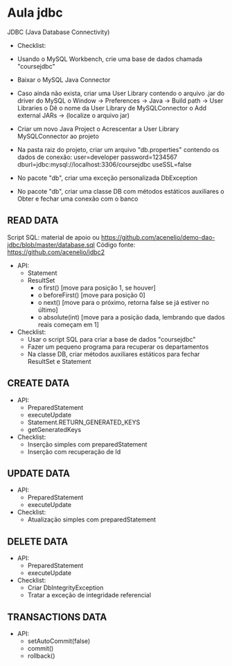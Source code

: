 # Aula jdbc

JDBC (Java Database Connectivity)

- Checklist:

- Usando o MySQL Workbench, crie uma base de dados chamada "coursejdbc"
- Baixar o MySQL Java Connector
- Caso ainda não exista, criar uma User Library contendo o arquivo .jar do driver do MySQL o Window -> Preferences ->
  Java -> Build path -> User Libraries o Dê o nome da User Library de MySQLConnector o Add external JARs -> (localize o
  arquivo jar)
- Criar um novo Java Project o Acrescentar a User Library MySQLConnector ao projeto
- Na pasta raiz do projeto, criar um arquivo "db.properties" contendo os dados de conexão:
  user=developer password=1234567 dburl=jdbc:mysql://localhost:3306/coursejdbc useSSL=false
- No pacote "db", criar uma exceção personalizada DbException
- No pacote "db", criar uma classe DB com métodos estáticos auxiliares o Obter e fechar uma conexão com o banco

## READ DATA

Script SQL: material de apoio ou https://github.com/acenelio/demo-dao-jdbc/blob/master/database.sql
Código fonte: https://github.com/acenelio/jdbc2

- API:
    - Statement
    - ResultSet
        - o first() [move para posição 1, se houver]
        - o beforeFirst() [move para posição 0]
        - o next() [move para o próximo, retorna false se já estiver no último]
        - o absolute(int) [move para a posição dada, lembrando que dados reais começam em 1]
- Checklist:
    - Usar o script SQL para criar a base de dados "coursejdbc"
    - Fazer um pequeno programa para recuperar os departamentos
    - Na classe DB, criar métodos auxiliares estáticos para fechar ResultSet e Statement

## CREATE DATA

- API:
    - PreparedStatement
    - executeUpdate
    - Statement.RETURN_GENERATED_KEYS
    - getGeneratedKeys
- Checklist:
    - Inserção simples com preparedStatement
    - Inserção com recuperação de Id

## UPDATE DATA
- API:
  - PreparedStatement
  - executeUpdate
- Checklist:
    - Atualização simples com preparedStatement
  
## DELETE DATA
- API:
  - PreparedStatement
  - executeUpdate
- Checklist:
  - Criar DbIntegrityException
  - Tratar a exceção de integridade referencial

## TRANSACTIONS DATA

- API:
  - setAutoCommit(false)
  - commit()
  - rollback()